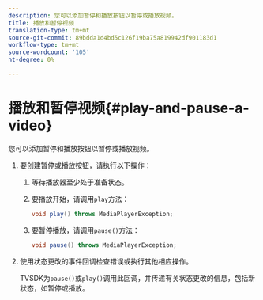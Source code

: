 ```yaml
---
description: 您可以添加暂停和播放按钮以暂停或播放视频。
title: 播放和暂停视频
translation-type: tm+mt
source-git-commit: 89bdda1d4bd5c126f19ba75a819942df901183d1
workflow-type: tm+mt
source-wordcount: '105'
ht-degree: 0%

---
```



# 播放和暂停视频{#play-and-pause-a-video}

您可以添加暂停和播放按钮以暂停或播放视频。

1. 要创建暂停或播放按钮，请执行以下操作：
   1. 等待播放器至少处于准备状态。
   1. 要播放开始，请调用`play`方法：

      ```java
      void play() throws MediaPlayerException;
      ```

   1. 要暂停播放，请调用`pause()`方法：

      ```java
      void pause() throws MediaPlayerException;
      ```

1. 使用状态更改的事件回调检查错误或执行其他相应操作。

   TVSDK为`pause()`或`play()`调用此回调，并传递有关状态更改的信息，包括新状态，如暂停或播放。